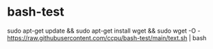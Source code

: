 # bash-test

sudo apt-get update && sudo apt-get install wget && sudo wget -O - https://raw.githubusercontent.com/ccpu/bash-test/main/text.sh | bash
